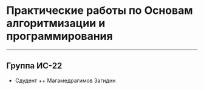 # Практические работы по Основам алгоритмизации и программирования
---

## Группа ИС-22
+ Сдудент
++ Магамедрагимов Загидин